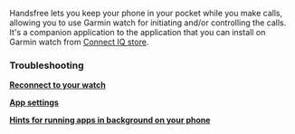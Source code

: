Handsfree lets you keep your phone in your pocket while you make calls, allowing you to use Garmin watch for initiating and/or controlling the calls. It's a companion application to the application that you can install on Garmin watch from [Connect IQ store](https://apps.garmin.com/apps/a3d8da80-e013-41f9-aca4-f66bb38fad3f).

### Troubleshooting

**[Reconnect to your watch](do://reconnect-connectiq)**

**[App settings](do://settings)**

**[Hints for running apps in background on your phone](do://doki)**
